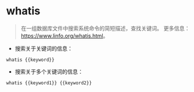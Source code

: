 # whatis

> 在一组数据库文件中搜索系统命令的简短描述，查找关键词。
> 更多信息：<https://www.linfo.org/whatis.html>。

- 搜索关于关键词的信息：

`whatis {{keyword}}`

- 搜索关于多个关键词的信息：

`whatis {{keyword1}} {{keyword2}}`